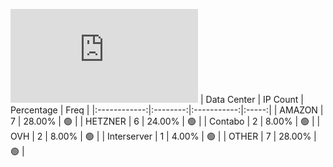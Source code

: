 ![Diagramm](https://github.com/obajay/StateSync-snapshots/blob/main/Projects/Medibloc/1/README.md)
| Data Center | IP Count | Percentage | Freq |
|:------------:|:--------:|:-----------:|:-----:|
| AMAZON | 7 | 28.00% | 🟢 |
| HETZNER | 6 | 24.00% | 🟢 |
| Contabo | 2 | 8.00% | 🟢 |
| OVH | 2 | 8.00% | 🟢 |
| Interserver | 1 | 4.00% | 🟢 |
| OTHER | 7 | 28.00% | 🟢 |